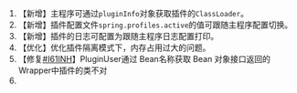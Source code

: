 1. 【新增】主程序可通过`pluginInfo`对象获取插件的`ClassLoader`。
2. 【新增】插件配置文件`spring.profiles.active`的值可跟随主程序配置切换。
3. 【新增】插件的日志可配置为跟随主程序日志配置打印。 
4. 【优化】优化插件隔离模式下，内存占用过大的问题。
5. 【修复[#I61INH](https://gitee.com/starblues/springboot-plugin-framework-parent/issues/I61INH)】PluginUser通过 Bean名称获取 Bean 对象接口返回的Wrapper中插件的类不对
6. 